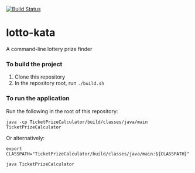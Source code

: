 [![Build Status](https://travis-ci.org/Milesjpool/lotto-kata.svg?branch=master)](https://travis-ci.org/Milesjpool/lotto-kata)

# lotto-kata
A command-line lottery prize finder

### To build the project

1. Clone this repository
1. In the repository root, run `./build.sh`

### To run the application

Run the following in the root of this repository:
```
java -cp TicketPrizeCalculator/build/classes/java/main TicketPrizeCalculator
```

Or alternatively:

```
export CLASSPATH="TicketPrizeCalculator/build/classes/java/main:${CLASSPATH}"
  
java TicketPrizeCalculator
```
